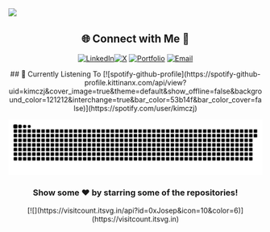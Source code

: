 <picture>
  <source
    srcset="https://github-readme-stats.vercel.app/api?username=0xJosep&show_icons=true&theme=dark"
    media="(prefers-color-scheme: dark)"
  />
  <source
    srcset="https://github-readme-stats.vercel.app/api?username=0xJosep&show_icons=true"
    media="(prefers-color-scheme: light), (prefers-color-scheme: no-preference)"
  />
  <img src="https://github-readme-stats.vercel.app/api?username=0xJosep&show_icons=true" />
</picture>

<!-- Social connections -->
<div align="center">

## 🌐 Connect with Me 🍬
[![LinkedIn](https://img.shields.io/badge/LinkedIn-%230077B5.svg?logo=linkedin&logoColor=white)](https://linkedin.com/in/youssefboukhriss)[![X](https://img.shields.io/badge/X-black.svg?logo=X&logoColor=white)](https://x.com/0xJosep) [![Portfolio](https://img.shields.io/badge/-Portfolio-000000?style=for-the-badge&logo=notion&logoColor=white)](https://0xjosep.com) [![Email](https://img.shields.io/badge/-Email-D14836?style=for-the-badge&logo=gmail&logoColor=white)](mailto:boukhrissysf@gmail.com)

</div>

<!-- Current Activity -->
<div align="center">
## 🎵 Currently Listening To
[![spotify-github-profile](https://spotify-github-profile.kittinanx.com/api/view?uid=kimczj&cover_image=true&theme=default&show_offline=false&background_color=121212&interchange=true&bar_color=53b14f&bar_color_cover=false)](https://spotify.com/user/kimczj)
</div>

<div align="center">
  
![Snake gif](https://github.com/0xJosep/0xJosep/blob/output/github-snake-dark.svg)
</div>


<!-- Footer -->
<div align="center">
  
### Show some ❤️ by starring some of the repositories!

</div>

<div align="center">
  [![](https://visitcount.itsvg.in/api?id=0xJosep&icon=10&color=6)](https://visitcount.itsvg.in)
</div>


